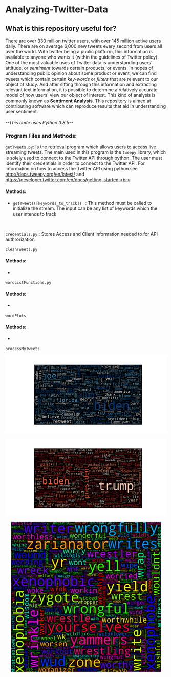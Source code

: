 # Analyzing-Twitter-Data

## What is this repository useful for?
There are over 330 million twitter users, with over 145 million active users daily. There are on average 6,000
new tweets every second from users all over the world. With twitter being a public platform, this information 
is available to anyone who wants it (within the guidelines of Twitter policy). <br>
One of the most valuable uses of Twitter data is understanding users' attitude, or *sentiment* towards certain products, 
or events. In hopes of understanding public opinion about some product or event, we can find tweets which contain certain 
*key-words* or *filters* that are relevent to our object of study. And after sifting through this information and extracting
relevant text information, it is possible to determine a relatively accurate model of how  users' view our object of interest.
This kind of analysis is commonly known as **Sentiment Analysis**. This repository is aimed at contributing software which
can reproduce results that aid in understanding user sentiment. <br>
<br>
*--This code uses Python 3.8.5--* <br>

### Program Files and Methods:
`getTweets.py`: Is the retrieval program which allows users to access live streaming tweets. The main used in this program is the `tweepy` library,
which is solely used to connect to the Twitter API through python. The user must identify their credentials
in order to connect to the Twitter API. For information on how to access the Twitter API using python see http://docs.tweepy.org/en/latest/ and https://developer.twitter.com/en/docs/getting-started.<br>
  
#### Methods:
  -  `getTweets([keywords_to_track]) ` : This method must be called to initialize the stream. The input can be any list of
  keywords which the user intends to track.
<br>

`credentials.py` : Stores Access and Client information needed to for API authrorization <br>

`cleanTweets.py` <br>

#### Methods:
  -

`wordListFunctions.py` <br>

#### Methods:
  -

`wordPlots` <br>

#### Methods:
  - 
`processMyTweets` <br>

![Biden Word Cloud](bidenWordcloud.png)

![Trump Word Cloud](trumpWordcloud.png)

<p align="center">
  <img src="politicalWordCloud.png" />
</p>
